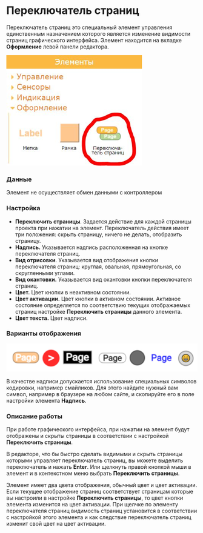 # Переключатель страниц

Переключатель страниц это специальный элемент управления единственным назначением которого является изменение видимости страниц графического интерфейса. Элемент находится на вкладке **Оформление** левой панели редактора.

![ru_01](ru_01.jpg)

### Данные

Элемент не осуществляет обмен данными с контроллером

### Настройка

- **Переключить страницы**. Задается действие для каждой страницы проекта при нажатии на элемент. Переключатель действия имеет три положения: скрыть страницу, ничего не делать, отобразить страницу.
- **Надпись.** Указывается надпись расположенная на кнопке переключателя страниц. 
- **Вид отрисовки**. Указывается вид отображения кнопки переключателя страниц: круглая, овальная, прямоугольная, со скругленными углами.
- **Вид окантовки.** Указывается вид окантовки кнопки переключателя страниц.
- **Цвет.** Цвет кнопки в неактивном состоянии.
- **Цвет активации.** Цвет кнопки в активном состоянии. Активное состояние определяется по соответствию текущих отображаемых страниц настройке **Переключить страницы** данного элемента.
- **Цвет текста.** Цвет надписи.

### Варианты отображения

![en_02](en_02.jpg)

В качестве надписи допускается использование специальных символов кодировки, например смайликов. Для этого найдите нужный вам символ, например в браузере на любом сайте, и скопируйте его в поле настройки элемента **Надпись**.

### Описание работы

При работе графического интерфейса, при нажатии на элемент будут отображены и скрыты страницы в соответствии с настройкой **Переключить страницы**. 

В редакторе, что бы быстро сделать видимыми и скрыть страницы которыми управляет переключатель страниц, вы можете выделить переключатель и нажать **Enter**. Или щелкнуть правой кнопкой мыши в элемент и в контекстном меню выбрать **Переключить страницы**.

Элемент имеет два цвета отображения, обычный цвет и цвет активации. Если текущее отображение страниц соответствует страницам которые вы настроили в настройке **Переключить страницы**, то цвет кнопки элемента изменится на цвет активации. При щелчке по элементу переключателя страниц видимость страниц установится в соответствии с настройкой этого элемента и как следствие переключатель страниц изменит свой цвет на цвет активации.

